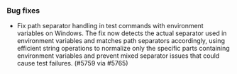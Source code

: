 ### Bug fixes

* Fix path separator handling in test commands with environment variables on Windows. The fix now detects the actual separator used in environment variables and matches path separators accordingly, using efficient string operations to normalize only the specific parts containing environment variables and prevent mixed separator issues that could cause test failures. (#5759 via #5765)
